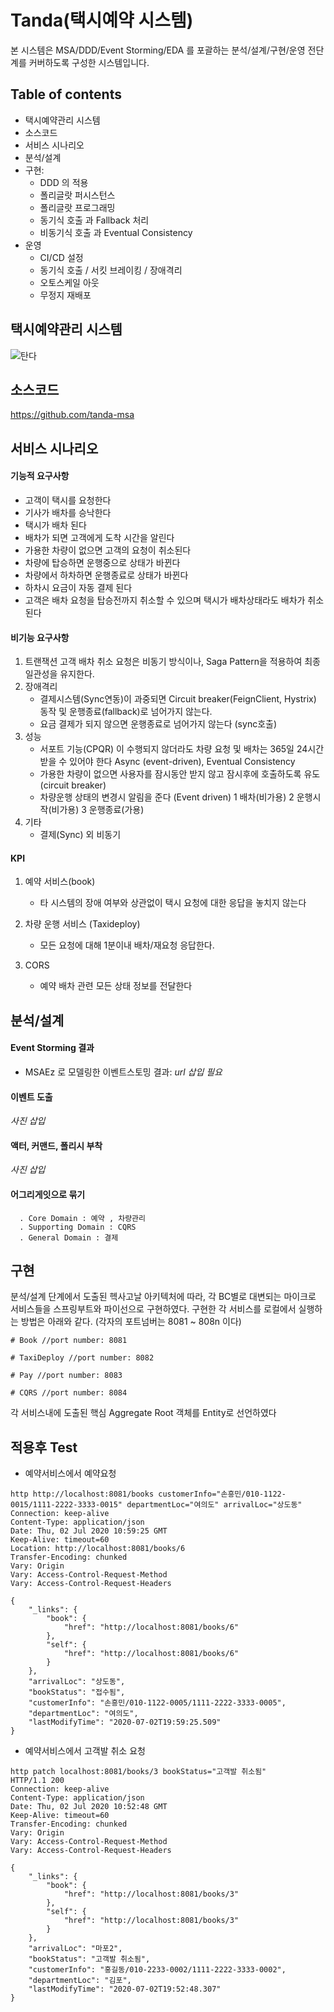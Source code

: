 Tanda(택시예약 시스템)
======================
본 시스템은 MSA/DDD/Event Storming/EDA 를 포괄하는 분석/설계/구현/운영 전단계를 커버하도록 구성한 시스템입니다.
  
## Table of contents

 * 택시예약관리 시스템
  * 소스코드
  * 서비스 시나리오
  * 분석/설계
  * 구현:
    * DDD 의 적용
    * 폴리글랏 퍼시스턴스
    * 폴리글랏 프로그래밍
    * 동기식 호출 과 Fallback 처리
    * 비동기식 호출 과 Eventual Consistency
  * 운영
    * CI/CD 설정
    * 동기식 호출 / 서킷 브레이킹 / 장애격리
    * 오토스케일 아웃
    * 무정지 재배포
    
 ## 택시예약관리 시스템
  ![탄다](https://user-images.githubusercontent.com/63759255/86345665-cc7bc080-bc96-11ea-9b94-c3ae43cef05a.jpg)
 
 
 ## 소스코드
  https://github.com/tanda-msa
 
 ## 서비스 시나리오
 
 #### 기능적 요구사항
 
   - 고객이 택시를 요청한다
   - 기사가 배차를 승낙한다
   - 택시가 배차 된다
   - 배차가 되면 고객에게 도착 시간을 알린다
   - 가용한 차량이 없으면 고객의 요청이 취소된다
   - 차량에 탑승하면 운행중으로 상태가 바뀐다
   - 차량에서 하차하면 운행종료로 상태가 바뀐다
   - 하차시 요금이 자동 결제 된다
   - 고객은 배차 요청을 탑승전까지 취소할 수 있으며 택시가 배차상태라도 배차가 취소된다
 
#### 비기능 요구사항
 
  1. 트랜잭션
   고객 배차 취소 요청은 비동기 방식이나, Saga Pattern을 적용하여 최종 일관성을 유지한다.  
  2. 장애격리
     - 결제시스템(Sync연동)이 과중되면 Circuit breaker(FeignClient, Hystrix) 동작 및 운행종료(fallback)로 넘어가지 않는다.
     - 요금 결제가 되지 않으면 운행종료로 넘어가지 않는다 (sync호출)
  3. 성능 
     - 서포트 기능(CPQR) 이 수행되지 않더라도 차량 요청 및 배차는 365일 24시간 받을 수 있어야 한다      Async (event-driven), Eventual Consistency
     - 가용한 차량이 없으면 사용자를 잠시동안 받지 않고 잠시후에 호출하도록 유도 (circuit breaker)
     - 차량운행 상태의 변경시 알림을 준다 (Event driven)
        1 배차(비가용)
        2 운행시작(비가용)
        3 운행종료(가용)
  4. 기타
     - 결제(Sync) 외 비동기
   
 ####  KPI 
  1. 예약 서비스(book)
     - 타 시스템의 장애 여부와 상관없이 택시 요청에 대한 응답을 놓치지 않는다

 2. 차량 운행 서비스 (Taxideploy)
     - 모든 요청에 대해 1분이내 배차/재요청 응답한다.

 3. CORS
     - 예약 배차 관련 모든 상태 정보를 전달한다
     
## 분석/설계
#### Event Storming 결과

* MSAEz 로 모델링한 이벤트스토밍 결과:
_url 삽입 필요_

#### 이벤트 도출
_사진 삽입_

#### 액터, 커맨드, 폴리시 부착
_사진 삽입_

#### 어그리게잇으로 묶기
```
  . Core Domain : 예약 , 차량관리
  . Supporting Domain : CQRS
  . General Domain : 결제  
```
  
## 구현
분석/설계 단계에서 도출된 헥사고날 아키텍처에 따라, 각 BC별로 대변되는 마이크로 서비스들을 스프링부트와 파이선으로 구현하였다.
구현한 각 서비스를 로컬에서 실행하는 방법은 아래와 같다. (각자의 포트넘버는 8081 ~ 808n 이다)
```
# Book //port number: 8081

# TaxiDeploy //port number: 8082

# Pay //port number: 8083

# CQRS //port number: 8084
```

각 서비스내에 도출된 핵심 Aggregate Root 객체를 Entity로 선언하였다


## 적용후 Test

* 예약서비스에서 예약요청
```
http http://localhost:8081/books customerInfo="손흥민/010-1122-0015/1111-2222-3333-0015" departmentLoc="여의도" arrivalLoc="상도동" 
Connection: keep-alive
Content-Type: application/json
Date: Thu, 02 Jul 2020 10:59:25 GMT
Keep-Alive: timeout=60
Location: http://localhost:8081/books/6
Transfer-Encoding: chunked
Vary: Origin
Vary: Access-Control-Request-Method
Vary: Access-Control-Request-Headers

{
    "_links": {
        "book": {
            "href": "http://localhost:8081/books/6"
        },
        "self": {
            "href": "http://localhost:8081/books/6"
        }
    },
    "arrivalLoc": "상도동",
    "bookStatus": "접수됨",
    "customerInfo": "손흥민/010-1122-0005/1111-2222-3333-0005",
    "departmentLoc": "여의도",
    "lastModifyTime": "2020-07-02T19:59:25.509"
}
```

* 예약서비스에서 고객발 취소 요청
```
http patch localhost:8081/books/3 bookStatus="고객발 취소됨"
HTTP/1.1 200
Connection: keep-alive
Content-Type: application/json
Date: Thu, 02 Jul 2020 10:52:48 GMT
Keep-Alive: timeout=60
Transfer-Encoding: chunked
Vary: Origin
Vary: Access-Control-Request-Method
Vary: Access-Control-Request-Headers

{
    "_links": {
        "book": {
            "href": "http://localhost:8081/books/3"
        },
        "self": {
            "href": "http://localhost:8081/books/3"
        }
    },
    "arrivalLoc": "마포2",
    "bookStatus": "고객발 취소됨",
    "customerInfo": "홍길동/010-2233-0002/1111-2222-3333-0002",
    "departmentLoc": "김포",
    "lastModifyTime": "2020-07-02T19:52:48.307"
}
```







 
